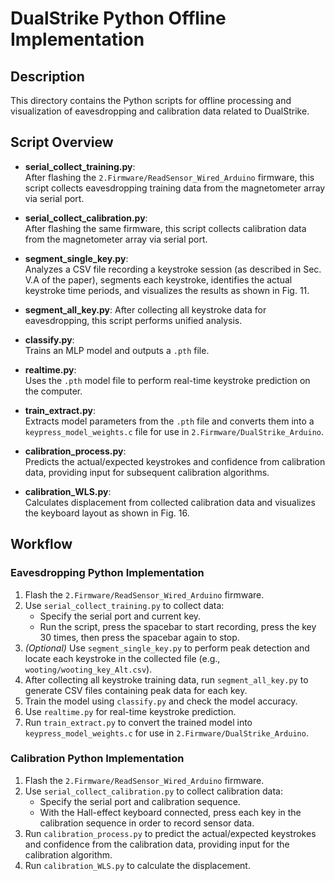 # DualStrike Python Offline Implementation

## Description

This directory contains the Python scripts for offline processing and visualization of eavesdropping and calibration data related to DualStrike.


## Script Overview

- **serial_collect_training.py**:  
  After flashing the `2.Firmware/ReadSensor_Wired_Arduino` firmware, this script collects eavesdropping training data from the magnetometer array via serial port.

- **serial_collect_calibration.py**:  
  After flashing the same firmware, this script collects calibration data from the magnetometer array via serial port.

- **segment_single_key.py**:  
  Analyzes a CSV file recording a keystroke session (as described in Sec. V.A of the paper), segments each keystroke, identifies the actual keystroke time periods, and visualizes the results as shown in Fig. 11.

- **segment_all_key.py**:
  After collecting all keystroke data for eavesdropping, this script performs unified analysis.

- **classify.py**:  
  Trains an MLP model and outputs a `.pth` file.

- **realtime.py**:  
  Uses the `.pth` model file to perform real-time keystroke prediction on the computer.

- **train_extract.py**:  
  Extracts model parameters from the `.pth` file and converts them into a `keypress_model_weights.c` file for use in `2.Firmware/DualStrike_Arduino`.

- **calibration_process.py**:  
  Predicts the actual/expected keystrokes and confidence from calibration data, providing input for subsequent calibration algorithms.

- **calibration_WLS.py**:  
  Calculates displacement from collected calibration data and visualizes the keyboard layout as shown in Fig. 16.

## Workflow

### Eavesdropping Python Implementation

1. Flash the `2.Firmware/ReadSensor_Wired_Arduino` firmware.
2. Use `serial_collect_training.py` to collect data:  
   - Specify the serial port and current key.
   - Run the script, press the spacebar to start recording, press the key 30 times, then press the spacebar again to stop.
3. *(Optional)* Use `segment_single_key.py` to perform peak detection and locate each keystroke in the collected file (e.g., `wooting/wooting_key_Alt.csv`).
4. After collecting all keystroke training data, run `segment_all_key.py` to generate CSV files containing peak data for each key.
5. Train the model using `classify.py` and check the model accuracy.
6. Use `realtime.py` for real-time keystroke prediction.
7. Run `train_extract.py` to convert the trained model into `keypress_model_weights.c` for use in `2.Firmware/DualStrike_Arduino`.

### Calibration Python Implementation

1. Flash the `2.Firmware/ReadSensor_Wired_Arduino` firmware.
2. Use `serial_collect_calibration.py` to collect calibration data:  
   - Specify the serial port and calibration sequence.
   - With the Hall-effect keyboard connected, press each key in the calibration sequence in order to record sensor data.
3. Run `calibration_process.py` to predict the actual/expected keystrokes and confidence from the calibration data, providing input for the calibration algorithm.
4. Run `calibration_WLS.py` to calculate the displacement.
